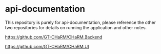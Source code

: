# api-documentation

This repository is purely for api-documentation, please reference the other two repositories for details on running the application and other notes.

https://github.com/GT-CHaRM/CHaRM.Backend

https://github.com/GT-CHaRM/CHaRM.UI
